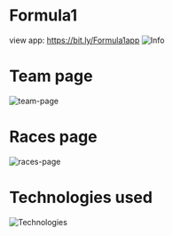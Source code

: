 # Formula1
view app: https://bit.ly/Formula1app
![Info](https://user-images.githubusercontent.com/89417641/148852738-b7afb94d-7f5a-4408-ae3c-c1577926c2d2.png)
# Team page
![team-page](https://user-images.githubusercontent.com/89417641/148820429-3e9eac72-8870-432f-b7bf-7af6ed2efb88.png)
# Races page
![races-page](https://user-images.githubusercontent.com/89417641/148820435-a2c84f10-2584-4a40-abf1-21e586ed5f29.png)
# Technologies used
![Technologies](https://user-images.githubusercontent.com/89417641/148822640-a347a0fa-58f3-49a1-b70f-cfe936eac2b0.png)
